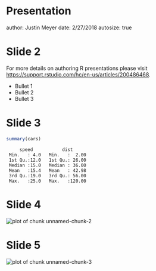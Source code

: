 Presentation
========================================================
author: Justin Meyer
date: 2/27/2018
autosize: true

Slide 2
========================================================

For more details on authoring R presentations please visit <https://support.rstudio.com/hc/en-us/articles/200486468>.

- Bullet 1
- Bullet 2
- Bullet 3

Slide 3
========================================================


```r
summary(cars)
```

```
     speed           dist       
 Min.   : 4.0   Min.   :  2.00  
 1st Qu.:12.0   1st Qu.: 26.00  
 Median :15.0   Median : 36.00  
 Mean   :15.4   Mean   : 42.98  
 3rd Qu.:19.0   3rd Qu.: 56.00  
 Max.   :25.0   Max.   :120.00  
```

Slide 4
========================================================

![plot of chunk unnamed-chunk-2](presentation-figure/unnamed-chunk-2-1.png)

Slide 5
========================================================

![plot of chunk unnamed-chunk-3](presentation-figure/unnamed-chunk-3-1.png)
